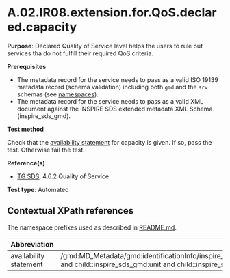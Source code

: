 # A.02.IR08.extension.for.QoS.declared.capacity

**Purpose**: Declared Quality of Service level helps the users to rule out services tha do not fulfill their required QoS criteria.

**Prerequisites**

* The metadata record for the service needs to pass as a valid ISO 19139 metadata record (schema validation) including both ```gmd``` and the ```srv``` schemas (see [namespaces](README.md#namespaces)).
* The metadata record for the service needs to pass as a valid XML document against the INSPIRE SDS extended metadata XML Schema (inspire\_sds\_gmd).

**Test method**

Check that the [availability statement](#availability_statement) for capacity is given. If so, pass the test. Otherwise fail the test.

**Reference(s)**

* [TG SDS](README.md#ref_TG_SDS), 4.6.2 Quality of Service

**Test type**: Automated

## Contextual XPath references

The namespace prefixes used as described in [README.md](README.md#namespaces).

Abbreviation                                               |  XPath expression
---------------------------------------------------------- | -------------------------------------------------------------------------
availability statement <a name="availability_statement"></a> | /gmd:MD_Metadata/gmd:identificationInfo/inspire\_sds\_gmd:SV_ServiceIdentification/inspire\_sds\_gmd:qualityOfService/inspire\_sds\_gmd:SV_QualityOfService[child::inspire\_sds\_gmd:criterion/inspire\_sds\_gmd:SV_QualityOfServiceCriteria='capacity' and child::inspire\_sds\_gmd:unit and child::inspire\_sds\_gmd:value]
